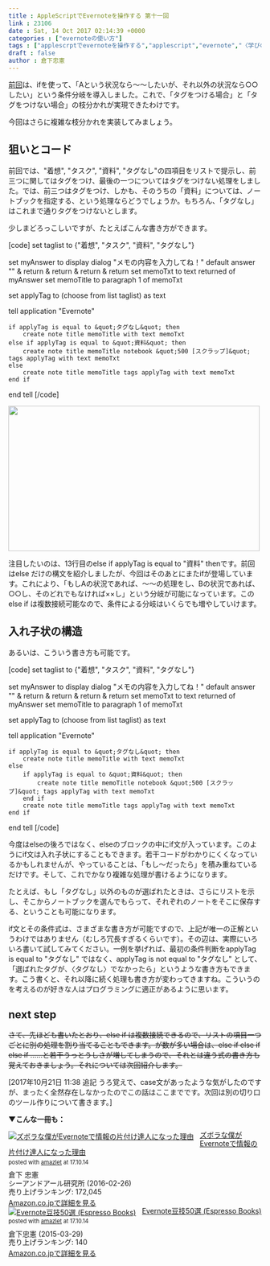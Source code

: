 ```yaml
---
title : AppleScriptでEvernoteを操作する 第十一回
link : 23106
date : Sat, 14 Oct 2017 02:14:39 +0000
categories : ["evernoteの使い方"]
tags : ["applescrptでevernoteを操作する","applescript","evernote","〈学びの土曜日〉","スクリプトエディタ"]
draft : false
author : 倉下忠憲
---
```


<a href="https://rashita.net/blog/?p=23059">前回</a>は、ifを使って、「Aという状況なら〜〜したいが、それ以外の状況なら○○したい」という条件分岐を導入しました。これで、「タグをつける場合」と「タグをつけない場合」の枝分かれが実現できたわけです。

今回はさらに複雑な枝分かれを実装してみましょう。

<h2>狙いとコード</h2>

前回では、"着想", "タスク", "資料", "タグなし"の四項目をリストで提示し、前三つに関してはタグをつけ、最後の一つについてはタグをつけない処理をしました。では、前三つはタグをつけ、しかも、そのうちの「資料」については、ノートブックを指定する、という処理ならどうでしょうか。もちろん、「タグなし」はこれまで通りタグをつけないとします。

少しまどろっこしいですが、たとえばこんな書き方ができます。

[code]
set taglist to {&quot;着想&quot;, &quot;タスク&quot;, &quot;資料&quot;, &quot;タグなし&quot;}

set myAnswer to display dialog &quot;メモの内容を入力してね！&quot; default answer &quot;&quot; &amp; return &amp; return &amp; return &amp; return
set memoTxt to text returned of myAnswer
set memoTitle to paragraph 1 of memoTxt

set applyTag to (choose from list taglist) as text

tell application &quot;Evernote&quot;
	
	if applyTag is equal to &quot;タグなし&quot; then
		create note title memoTitle with text memoTxt
	else if applyTag is equal to &quot;資料&quot; then
		create note title memoTitle notebook &quot;500 [スクラップ]&quot; tags applyTag with text memoTxt
	else
		create note title memoTitle tags applyTag with text memoTxt
	end if
	
end tell
[/code]

<a href="https://rashita.net/blog/?attachment_id=23108" rel="attachment wp-att-23108"><img src="https://rashita.net/blog/wp-content/uploads/2017/10/screenshot-21-500x289.png" alt="" width="500" height="289" class="alignnone size-medium wp-image-23108" /></a>

注目したいのは、13行目のelse if applyTag is equal to "資料" thenです。前回はelse だけの構文を紹介しましたが、今回はそのあとにまたifが登場しています。これにより、「もしAの状況であれば、〜〜の処理をし、Bの状況であれば、○○し、そのどれでもなければ××し」という分岐が可能になっています。このelse if は複数接続可能なので、条件による分岐はいくらでも増やしていけます。


<h2>入れ子状の構造</h2>

あるいは、こういう書き方も可能です。

[code]
set taglist to {&quot;着想&quot;, &quot;タスク&quot;, &quot;資料&quot;, &quot;タグなし&quot;}

set myAnswer to display dialog &quot;メモの内容を入力してね！&quot; default answer &quot;&quot; &amp; return &amp; return &amp; return &amp; return
set memoTxt to text returned of myAnswer
set memoTitle to paragraph 1 of memoTxt

set applyTag to (choose from list taglist) as text

tell application &quot;Evernote&quot;
	
	if applyTag is equal to &quot;タグなし&quot; then
		create note title memoTitle with text memoTxt
	else
		if applyTag is equal to &quot;資料&quot; then
			create note title memoTitle notebook &quot;500 [スクラップ]&quot; tags applyTag with text memoTxt
		end if
		create note title memoTitle tags applyTag with text memoTxt
	end if
	
end tell
[/code]

今度はelseの後ろではなく、elseのブロックの中にif文が入っています。このようにif文は入れ子状にすることもできます。若干コードがわかりにくくなっているかもしれませんが、やっていることは、「もし〜だったら」を積み重ねているだけです。そして、これでかなり複雑な処理が書けるようになります。

たとえば、もし「タグなし」以外のものが選ばれたときは、さらにリストを示し、そこからノートブックを選んでもらって、それぞれのノートをそこに保存する、ということも可能になります。

if文とその条件式は、さまざまな書き方が可能ですので、上記が唯一の正解というわけではありません（むしろ冗長すぎるくらいです）。その辺は、実際にいろいろ書いて試してみてください。一例を挙げれば、最初の条件判断をapplyTag is equal to "タグなし" ではなく、applyTag is  not equal to "タグなし" として、「選ばれたタグが、〈タグなし〉でなかったら」というような書き方もできます。こう書くと、それ以降に続く処理も書き方が変わってきますね。こういうのを考えるのが好きな人はプログラミングに適正があるように思います。

<h2>next step</h2>

<del datetime="2017-10-21T02:37:25+00:00">さて、先ほども書いたとおり、else if は複数接続できるので、リストの項目一つごとに別の処理を割り当てることもできます。が数が多い場合は、else if else if else if ……と若干うっとうしさが増してしまうので、それとは違う式の書き方も覚えておきましょう。それについては次回紹介します。</del>

[2017年10月21日 11:38 追記 
うろ覚えで、case文があったような気がしたのですが、まったく全然存在しなかったのでこの話はここまでです。次回は別の切り口のツール作りについて書きます。]


<strong>▼こんな一冊も：</strong>

<div class="amazlet-box" style="margin-bottom:0px;"><div class="amazlet-image" style="float:left;margin:0px 12px 1px 0px;"><a href="http://www.amazon.co.jp/exec/obidos/ASIN/4863541953/rashita1000-22/ref=nosim/" name="amazletlink" target="_blank"><img src="https://images-fe.ssl-images-amazon.com/images/I/514KoiCNJ1L._SL160_.jpg" alt="ズボラな僕がEvernoteで情報の片付け達人になった理由" style="border: none;" /></a></div><div class="amazlet-info" style="line-height:120%; margin-bottom: 10px"><div class="amazlet-name" style="margin-bottom:10px;line-height:120%"><a href="http://www.amazon.co.jp/exec/obidos/ASIN/4863541953/rashita1000-22/ref=nosim/" name="amazletlink" target="_blank">ズボラな僕がEvernoteで情報の片付け達人になった理由</a><div class="amazlet-powered-date" style="font-size:80%;margin-top:5px;line-height:120%">posted with <a href="http://www.amazlet.com/" title="amazlet" target="_blank">amazlet</a> at 17.10.14</div></div><div class="amazlet-detail">倉下 忠憲 <br />シーアンドアール研究所 (2016-02-26)<br />売り上げランキング: 172,045<br /></div><div class="amazlet-sub-info" style="float: left;"><div class="amazlet-link" style="margin-top: 5px"><a href="http://www.amazon.co.jp/exec/obidos/ASIN/4863541953/rashita1000-22/ref=nosim/" name="amazletlink" target="_blank">Amazon.co.jpで詳細を見る</a></div></div></div><div class="amazlet-footer" style="clear: left"></div></div>

<div class="amazlet-box" style="margin-bottom:0px;"><div class="amazlet-image" style="float:left;margin:0px 12px 1px 0px;"><a href="http://www.amazon.co.jp/exec/obidos/ASIN/B00VEEJ9XU/rashita1000-22/ref=nosim/" name="amazletlink" target="_blank"><img src="https://images-fe.ssl-images-amazon.com/images/I/41oyLdAhfmL._SL160_.jpg" alt="Evernote豆技50選 (Espresso Books)" style="border: none;" /></a></div><div class="amazlet-info" style="line-height:120%; margin-bottom: 10px"><div class="amazlet-name" style="margin-bottom:10px;line-height:120%"><a href="http://www.amazon.co.jp/exec/obidos/ASIN/B00VEEJ9XU/rashita1000-22/ref=nosim/" name="amazletlink" target="_blank">Evernote豆技50選 (Espresso Books)</a><div class="amazlet-powered-date" style="font-size:80%;margin-top:5px;line-height:120%">posted with <a href="http://www.amazlet.com/" title="amazlet" target="_blank">amazlet</a> at 17.10.14</div></div><div class="amazlet-detail">倉下忠憲 (2015-03-29)<br />売り上げランキング: 140<br /></div><div class="amazlet-sub-info" style="float: left;"><div class="amazlet-link" style="margin-top: 5px"><a href="http://www.amazon.co.jp/exec/obidos/ASIN/B00VEEJ9XU/rashita1000-22/ref=nosim/" name="amazletlink" target="_blank">Amazon.co.jpで詳細を見る</a></div></div></div><div class="amazlet-footer" style="clear: left"></div></div>
